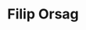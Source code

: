 ---
title: "Filip Orsag"
url: "/en/team_member_Filip Orsag/"
languageCode: "en"
weight: 2
image: "/images/team/Orsag.png"
text_title: "Ing. Filip Orsag, Ph.D. "
text_position: "Co-founder of the group 2010 – 2020"
text_content: "Filip began studying at BUT in 1996. In 2001 he graduated from the Faculty of Electrical Engineering and Computer Science BUT. During his MSc. studies he spent a year in Germany, studying and finishing his diploma thesis at the Fachhochschule Wiesbaden. Then, he started his Ph.D. studies, which he finished in 2004. After that he decided on an academic career and successfully applied for an assistant professor position at BUT. Since the time, Filip was studying for his master’s he has been interested in artificial intelligence. In the field of biometry he started performing research in speech recognition and later, speaker recognition, as well. In 2010 together with Martin, he co-funded the STRaDe research group and obtained a grant aimed at computer vision and later another grant aimed at robotics. These events changed the goals and field of Filip’s research areas from speech to applied artificial intelligence, mainly in the field of computer vision, the results of which are the sAOTS semi-autonomous optical tracking system and the RUDA robot. In December 2020, he decided to terminate the cooperation with STRaDe and left his position."
text_phone_number: "+420 541 141 195"
text_email: "orsag@fit.vutbr.cz"
---